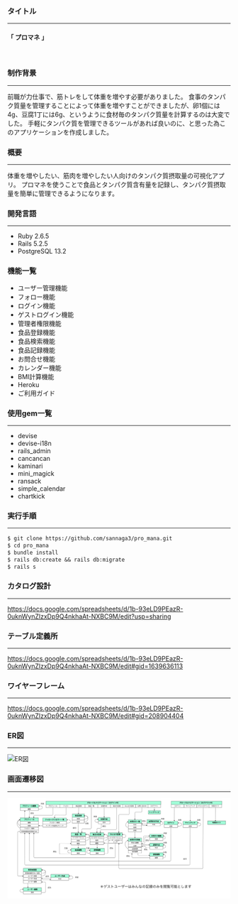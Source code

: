 ### タイトル
---
#### 「 プロマネ 」

<br>

### 制作背景
---
前職が力仕事で、筋トレをして体重を増やす必要がありました。
食事のタンパク質量を管理することによって体重を増やすことができましたが、卵1個には4g、豆腐1丁には6g、というように食材毎のタンパク質量を計算するのは大変でした。
手軽にタンパク質を管理できるツールがあれば良いのに、と思った為このアプリケーションを作成しました。

### 概要
---
体重を増やしたい、筋肉を増やしたい人向けのタンパク質摂取量の可視化アプリ。
プロマネを使うことで食品とタンパク質含有量を記録し、タンパク質摂取量を簡単に管理できるようになります。

### 開発言語
---

* Ruby 2.6.5
* Rails 5.2.5
* PostgreSQL 13.2

### 機能一覧
* ユーザー管理機能
* フォロー機能
* ログイン機能
* ゲストログイン機能
* 管理者権限機能
* 食品登録機能
* 食品検索機能
* 食品記録機能
* お問合せ機能
* カレンダー機能
* BMI計算機能
* Heroku
* ご利用ガイド

### 使用gem一覧
---
* devise
* devise-i18n
* rails_admin
* cancancan
* kaminari
* mini_magick
* ransack
* simple_calendar
* chartkick

### 実行手順
---

```
$ git clone https://github.com/sannaga3/pro_mana.git
$ cd pro_mana
$ bundle install
$ rails db:create && rails db:migrate
$ rails s
```
### カタログ設計
---
https://docs.google.com/spreadsheets/d/1b-93eLD9PEazR-0uknWynZlzxDp9Q4nkhaAt-NXBC9M/edit?usp=sharing

### テーブル定義所
---
https://docs.google.com/spreadsheets/d/1b-93eLD9PEazR-0uknWynZlzxDp9Q4nkhaAt-NXBC9M/edit#gid=1639636113

### ワイヤーフレーム
---
https://docs.google.com/spreadsheets/d/1b-93eLD9PEazR-0uknWynZlzxDp9Q4nkhaAt-NXBC9M/edit#gid=208904404

### ER図
---
<img src="./public/images/ER図.png" alt="ER図" width='650px'>

### 画面遷移図
---

<img src="./public/images/画面遷移図.png" alt="画面遷移図" width='650px'>